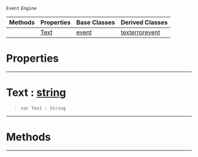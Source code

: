  `Event` `Engine`



|Methods|Properties|Base Classes|Derived Classes|
|---|---|---|---|
| |[ Text](https://github.com/zeroengineteam/ZeroDocs/blob/master/code_reference/class_reference/textevent.markdown#text-zero-engine-documen)|[event](https://github.com/zeroengineteam/ZeroDocs/blob/master/code_reference/class_reference/event.markdown)|[texterrorevent](https://github.com/zeroengineteam/ZeroDocs/blob/master/code_reference/class_reference/texterrorevent.markdown)|


 #  Properties


---  
 #  Text : [string](https://github.com/zeroengineteam/ZeroDocs/blob/master/code_reference/zilch_base_types/string.markdown)

> 
> ``` lang=cpp, name=Zilch
> var Text : String


---  
 #  Methods


---  
 

 